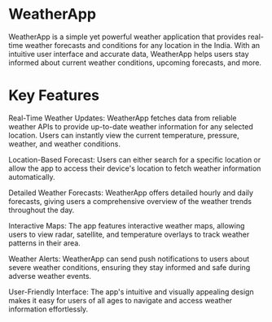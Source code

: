 # WeatherApp
WeatherApp is a simple yet powerful weather application that provides real-time weather forecasts and conditions for any location in the India.
With an intuitive user interface and accurate data, WeatherApp helps users stay informed about current weather conditions,
upcoming forecasts, and more.


# Key Features

Real-Time Weather Updates: WeatherApp fetches data from reliable weather APIs to provide up-to-date weather information for any selected location. Users can instantly view the current temperature, pressure, weather, and weather conditions.

Location-Based Forecast: Users can either search for a specific location or allow the app to access their device's location to fetch weather information automatically.

Detailed Weather Forecasts: WeatherApp offers detailed hourly and daily forecasts, giving users a comprehensive overview of the weather trends throughout the day.

Interactive Maps: The app features interactive weather maps, allowing users to view radar, satellite, and temperature overlays to track weather patterns in their area.

Weather Alerts: WeatherApp can send push notifications to users about severe weather conditions, ensuring they stay informed and safe during adverse weather events.

User-Friendly Interface: The app's intuitive and visually appealing design makes it easy for users of all ages to navigate and access weather information effortlessly.



